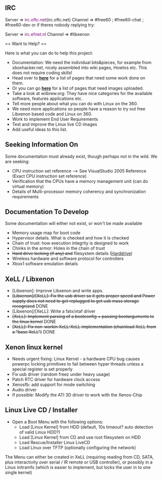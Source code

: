 ## IRC

Server ⇒ <font color="purple">irc.oftc.net</font>(irc.oftc.net)
Channel ⇒ \#free60 ; \#free60-chat ; \#free60-dev
or if theres nobody replying try:

Server ⇒ <font color="purple">irc.efnet.nl</font>
Channel ⇒ \#libxenon

\== Want to Help? ==

Here is what you can do to help this project:

  - Documentation: We need the individual bits\&pieces, for example from
    xboxhacker.net, nicely assembled into wiki pages, Howtos etc. This
    does not require coding skills!
  - Head over to **[here](../!TODO.md)**
    for a list of pages that need some work done on them.
  - Or you can go **[here](../!Pages_with_missing_images.md)** for a
    list of pages that need images uploaded.
  - Take a look at wiibrew.org: They have nice categories for the
    available software, features applications etc.
  - Tell more people about what you can do with Linux on the 360.
  - We need more applications so people have a reason to try out free
    Libxenon based code and Linux on 360.
  - Work to implement End User Requirements
  - Test and improve the Linux live CD images
  - Add useful ideas to this list.

## Seeking Information On

Some documentation must already exist, though perhaps not in the wild.
We are seeking:

  - CPU instruction set reference --\> See VisualStudio 2005 Reference
    (Exact CPU instruction set reference)
  - Verification that the CPUs have a memory management unit (can do
    virtual memory)
  - Details of Multi-processor memory coherency and synchronization
    requirements

## Documentation To Develop

Some documentation will either not exist, or won't be made available

  - Memory usage map for boot code
  - Hypervisor details. What is checked and how it is checked
  - Chain of trust: how execution integrity is designed to work
  - Chinks in the armor: Holes in the chain of trust
  - <s>Hard drive locking (if any) and</s> filesystem details
    ([Harddrive](../Hardware/Console/HDD.md))
  - Wireless hardware and software protocol for controllers
  - Xbox1 software emulation details

## XeLL / Libxenon

  - \[Libxenon\]: Improve Libxenon and write apps.
  - <s>\[Libxenon\]/\[XeLL\]: Fix the usb driver so it gets proper speed
    and Power supply does not need to get replugged to get usb mass
    storage recognized</s> DONE
  - \[Libxenon\]/\[XeLL\]: Write a fatx/xtaf driver
  - <s>\[XeLL\]: Implement parsing of a bootconfig + passing
    bootarguments to the linux kernel</s> DONE
  - <s>\[XeLL\]: Fix non-workin XeLL-XeLL implementation (chainload XeLL
    from a "base XeLL")</s> DONE

## Xenon linux kernel

- Needs urgent fixing: Linux Kernel - a hardware CPU bug causes
  powerpc locking primitives to fail between hyper threads unless a
  special register is set properly
- Fix usb driver (random freez under heavy usage)
- Patch RTC driver for hardware clock access
- Xenosfb: add support for mode switching
- Audio driver
- If possible: Modify the ATI 3D driver to work with the Xenos-Chip

## Linux Live CD / Installer

- Open a Boot Menu with the following options:
    - Load \[Linux Kernel\] from HDD (default, 10s timeout? auto
      detection of valid Linux HDD?)
    - Load \[Linux Kernel\] from CD and use root filesystem on HDD
    - Load Rescue/Installer Linux LiveCD
    - Load Linux over TFTP (optionally configuring the network)

The Menu can either be created in XeLL (requiring reading from CD, SATA,
plus interactivity over serial / IR remote or USB controller), or
possibly in a Linux initramfs (which is easier to implement, but locks
the user in to one single kernel)


